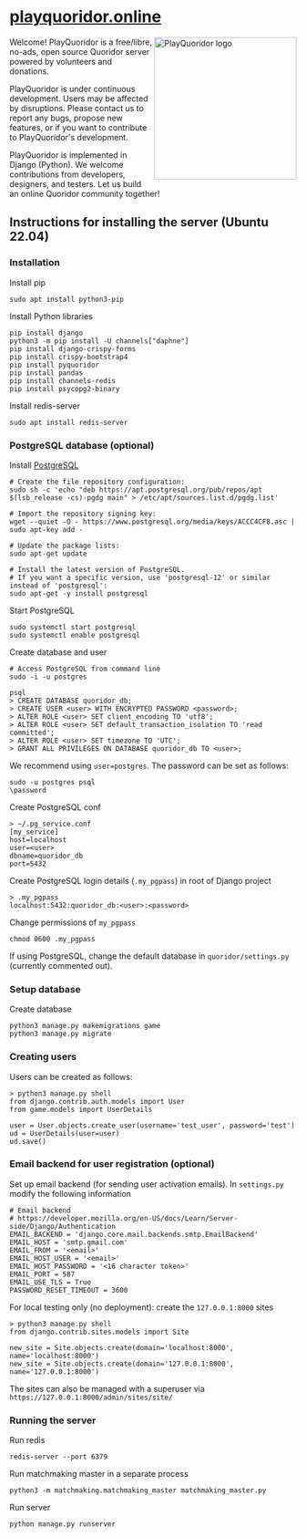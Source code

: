 # [playquoridor.online](https://playquoridor.online)

<img align="right" src="https://github.com/playquoridor/quoridor/blob/main/logo.png" alt="PlayQuoridor logo" style="width:250px;"/>

Welcome! PlayQuoridor is a free/libre, no-ads, open source Quoridor server powered by volunteers and donations.

PlayQuoridor is under continuous development. Users may be affected by disruptions. Please contact us to report any bugs, propose new features, or if you want to contribute to PlayQuoridor's development.

PlayQuoridor is implemented in Django (Python). We welcome contributions from developers, designers, and testers. Let us build an online Quoridor community together! 

## Instructions for installing the server (Ubuntu 22.04)

### Installation
Install pip
```
sudo apt install python3-pip
```

Install Python libraries
```
pip install django
python3 -m pip install -U channels["daphne"]
pip install django-crispy-forms
pip install crispy-bootstrap4
pip install pyquoridor
pip install pandas
pip install channels-redis
pip install psycopg2-binary
```

Install redis-server
```
sudo apt install redis-server
```

### PostgreSQL database (optional)

Install [PostgreSQL](https://www.postgresql.org/download/linux/ubuntu/)
```
# Create the file repository configuration:
sudo sh -c 'echo "deb https://apt.postgresql.org/pub/repos/apt $(lsb_release -cs)-pgdg main" > /etc/apt/sources.list.d/pgdg.list'

# Import the repository signing key:
wget --quiet -O - https://www.postgresql.org/media/keys/ACCC4CF8.asc | sudo apt-key add -

# Update the package lists:
sudo apt-get update

# Install the latest version of PostgreSQL.
# If you want a specific version, use 'postgresql-12' or similar instead of 'postgresql':
sudo apt-get -y install postgresql
```

Start PostgreSQL
```
sudo systemctl start postgresql
sudo systemctl enable postgresql
```

Create database and user
```
# Access PostgreSQL from command line
sudo -i -u postgres

psql
> CREATE DATABASE quoridor_db;
> CREATE USER <user> WITH ENCRYPTED PASSWORD <password>;
> ALTER ROLE <user> SET client_encoding TO 'utf8';
> ALTER ROLE <user> SET default_transaction_isolation TO 'read committed';
> ALTER ROLE <user> SET timezone TO 'UTC';
> GRANT ALL PRIVILEGES ON DATABASE quoridor_db TO <user>;
```

We recommend using `user=postgres`. The password can be set as follows:
```
sudo -u postgres psql
\password
```

Create PostgreSQL conf
```
> ~/.pg_service.conf 
[my_service]
host=localhost
user=<user>
dbname=quoridor_db
port=5432
```

Create PostgreSQL login details (`.my_pgpass`) in root of Django project
```
> .my_pgpass
localhost:5432:quoridor_db:<user>:<password>
```

Change permissions of `my_pgpass`
```
chmod 0600 .my_pgpass
```

If using PostgreSQL, change the default database in `quoridor/settings.py` (currently commented out).

### Setup database

Create database
```
python3 manage.py makemigrations game
python3 manage.py migrate
```

### Creating users

Users can be created as follows:
```
> python3 manage.py shell
from django.contrib.auth.models import User
from game.models import UserDetails

user = User.objects.create_user(username='test_user', password='test')
ud = UserDetails(user=user)
ud.save()
```

### Email backend for user registration (optional)

Set up email backend (for sending user activation emails). In `settings.py` modify the following information
```
# Email backend
# https://developer.mozilla.org/en-US/docs/Learn/Server-side/Django/Authentication
EMAIL_BACKEND = 'django.core.mail.backends.smtp.EmailBackend'
EMAIL_HOST = 'smtp.gmail.com'
EMAIL_FROM = '<email>'
EMAIL_HOST_USER = '<email>'
EMAIL_HOST_PASSWORD = '<16 character token>'
EMAIL_PORT = 587
EMAIL_USE_TLS = True
PASSWORD_RESET_TIMEOUT = 3600
```

For local testing only (no deployment): create the `127.0.0.1:8000` sites
```
> python3 manage.py shell
from django.contrib.sites.models import Site

new_site = Site.objects.create(domain='localhost:8000', name='localhost:8000')
new_site = Site.objects.create(domain='127.0.0.1:8000', name='127.0.0.1:8000')
```

The sites can also be managed with a superuser via `https://127.0.0.1:8000/admin/sites/site/`

### Running the server

Run redis
```
redis-server --port 6379
```

Run matchmaking master in a separate process
```
python3 -m matchmaking.matchmaking_master matchmaking_master.py
```

Run server
```
python manage.py runserver
```
